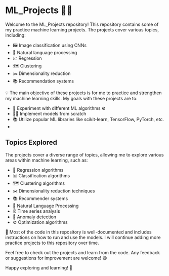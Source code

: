 # ML_Projects 🧠🔥

Welcome to the ML_Projects repository! This repository contains some of my practice machine learning projects. The projects cover various topics, including:

- 🖼 Image classification using CNNs
- 💬 Natural language processing
- 📈 Regression
- 🗺 Clustering
- ✂️ Dimensionality reduction
- 📚 Recommendation systems

💡 The main objective of these projects is for me to practice and strengthen my machine learning skills. My goals with these projects are to:

- 🧪 Experiment with different ML algorithms ⚙️
- 👩‍💼 Implement models from scratch
- 📚 Utilize popular ML libraries like scikit-learn, TensorFlow, PyTorch, etc.
- 
## Topics Explored

The projects cover a diverse range of topics, allowing me to explore various areas within machine learning, such as:

- 🔢 Regression algorithms
- 📊 Classification algorithms
- 🗺️ Clustering algorithms
- ✂️ Dimensionality reduction techniques
- 📚 Recommender systems
- 💬 Natural Language Processing
- ⏰ Time series analysis
- 🚀 Anomaly detection
- ⚙️ Optimization algorithms

📄 Most of the code in this repository is well-documented and includes instructions on how to run and use the models. I will continue adding more practice projects to this repository over time.

Feel free to check out the projects and learn from the code. Any feedback or suggestions for improvement are welcome! 😄

Happy exploring and learning! 🚀
